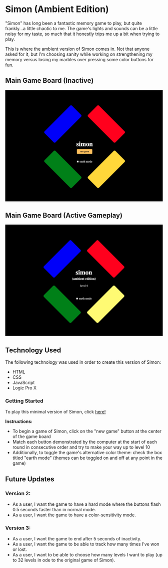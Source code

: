 # Simon (Ambient Edition)

"Simon" has long been a fantastic memory game to play, but quite frankly...a little chaotic to me. The game's lights and sounds can be a little noisy for my taste, so much that it honestly trips me up a bit when trying to play.
  
This is where the ambient version of Simon comes in.
Not that anyone asked for it, but I'm choosing sanity while working on strengthening my memory versus losing my marbles over pressing some color buttons for fun.

## Main Game Board (Inactive)

![Main Game Board](/images/game-board.png)

## Main Game Board (Active Gameplay)

![Active Game Board](/images/game-board-active.png)

## Technology Used

The following technology was used in order to create this version of Simon:

* HTML
* CSS
* JavaScript
* Logic Pro X

### Getting Started

To play this minimal version of Simon, click [here!](https://eddie-hernandez.github.io/simon-ambient-edition/)

**Instructions:**

* To begin a game of Simon, click on the "new game" button at the center of the game board
* Match each button demonstrated by the computer at the start of each round in consecutive order and try to make your way up to level 10
* Additionally, to toggle the game's alternative color theme: check the box titled "earth mode" (themes can be toggled on and off at any point in the game)

## Future Updates

### Version 2:
- As a user, I want the game to have a hard mode where the buttons flash 0.5 seconds faster than in normal mode.
- As a user, I want the game to have a color-sensitivity mode.

### Version 3:
- As a user, I want the game to end after 5 seconds of inactivity.
- As a user, I want the game to be able to track how many times I've won or lost.
- As a user, I want to be able to choose how many levels I want to play (up to 32 levels in ode to the original game of Simon).
